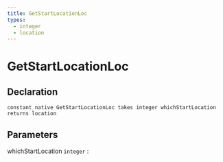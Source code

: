 ```yaml
---
title: GetStartLocationLoc
types:
  - integer
  - location
---
```


# GetStartLocationLoc

## Declaration

```jass
constant native GetStartLocationLoc takes integer whichStartLocation returns location
```

## Parameters
whichStartLocation `integer`
: 
